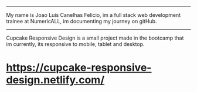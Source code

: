 *************************
My name is Joao Luis Canelhas Felicio, im a full stack web development trainee  at NumericALL, im documenting my journey on gitHub.
************************
Cupcake Responsive Design is a small project made in the bootcamp that im currently, its responsive to mobile, tablet and desktop.

# https://cupcake-responsive-design.netlify.com/ #

	
